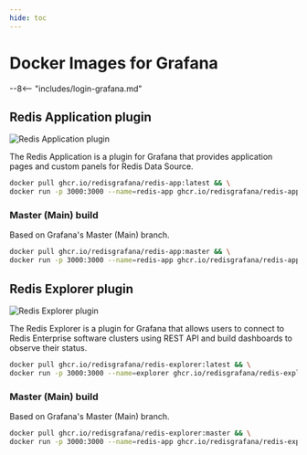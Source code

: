 ```yaml
---
hide: toc
---
```


# Docker Images for Grafana

--8<-- "includes/login-grafana.md"

## Redis Application plugin

![Redis Application plugin](https://github.com/RedisGrafana/grafana-redis-app/workflows/Docker/badge.svg)

The Redis Application is a plugin for Grafana that provides application pages and custom panels for Redis Data Source.

```bash
docker pull ghcr.io/redisgrafana/redis-app:latest && \
docker run -p 3000:3000 --name=redis-app ghcr.io/redisgrafana/redis-app:latest
```

### Master (Main) build

Based on Grafana's Master (Main) branch.

```bash
docker pull ghcr.io/redisgrafana/redis-app:master && \
docker run -p 3000:3000 --name=redis-app ghcr.io/redisgrafana/redis-app:master
```

## Redis Explorer plugin

![Redis Explorer plugin](https://github.com/RedisGrafana/grafana-redis-explorer/workflows/Docker/badge.svg)

The Redis Explorer is a plugin for Grafana that allows users to connect to Redis Enterprise software clusters using REST API and build dashboards to observe their status.

```bash
docker pull ghcr.io/redisgrafana/redis-explorer:latest && \
docker run -p 3000:3000 --name=explorer ghcr.io/redisgrafana/redis-explorer:latest
```

### Master (Main) build

Based on Grafana's Master (Main) branch.

```bash
docker pull ghcr.io/redisgrafana/redis-explorer:master && \
docker run -p 3000:3000 --name=redis-app ghcr.io/redisgrafana/redis-explorer:master
```
